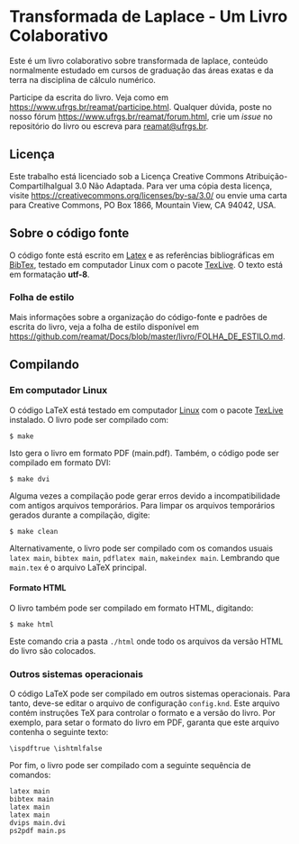 # Transformada de Laplace - Um Livro Colaborativo

Este é um livro colaborativo sobre transformada de laplace, conteúdo normalmente estudado em cursos de graduação das áreas exatas e da terra na disciplina de cálculo numérico.

Participe da escrita do livro. Veja como em https://www.ufrgs.br/reamat/participe.html. Qualquer dúvida, poste no nosso fórum https://www.ufrgs.br/reamat/forum.html, crie um _issue_ no repositório do livro ou escreva para reamat@ufrgs.br.

## Licença

Este trabalho está licenciado sob a Licença Creative Commons Atribuição-CompartilhaIgual 3.0 Não Adaptada. Para ver uma cópia desta licença, visite <https://creativecommons.org/licenses/by-sa/3.0/> ou envie uma carta para Creative Commons, PO Box 1866, Mountain View, CA 94042, USA.

## Sobre o código fonte

O código fonte está escrito em [Latex](https://latex-project.org/) e as referências bibliográficas em [BibTex](http://www.bibtex.org/), testado em computador Linux com o pacote [TexLive](http://www.tug.org/texlive/). O texto está em formatação **utf-8**.

### Folha de estilo

Mais informações sobre a organização do código-fonte e padrões de escrita do livro, veja a folha de estilo disponível em https://github.com/reamat/Docs/blob/master/livro/FOLHA_DE_ESTILO.md.

## Compilando

### Em computador Linux

O código LaTeX está testado em computador [Linux](https://pt.wikipedia.org/wiki/Linux) com o pacote [TexLive](https://www.tug.org/texlive/) instalado. O livro pode ser compilado com:

    $ make

Isto gera o livro em formato PDF (main.pdf). Também, o código pode ser compilado em formato DVI:

    $ make dvi

Alguma vezes a compilação pode gerar erros devido a incompatibilidade com antigos arquivos temporários. Para limpar os arquivos temporários gerados durante a compilação, digite:

    $ make clean

Alternativamente, o livro pode ser compilado com os comandos usuais `latex main`, `bibtex main`, `pdflatex main`, `makeindex main`. Lembrando que `main.tex` é o arquivo LaTeX principal.

#### Formato HTML
O livro também pode ser compilado em formato HTML, digitando:

	$ make html

Este comando cria a pasta `./html` onde todo os arquivos da versão HTML do livro são colocados.

### Outros sistemas operacionais

O código LaTeX pode ser compilado em outros sistemas operacionais. Para tanto, deve-se editar o arquivo de configuração `config.knd`. Este arquivo contém instruções TeX para controlar o formato e a versão do livro. Por exemplo, para setar o formato do livro em PDF, garanta que este arquivo contenha o seguinte texto:

    \ispdftrue \ishtmlfalse

Por fim, o livro pode ser compilado com a seguinte sequência de comandos:

    latex main
    bibtex main
    latex main
    latex main
	dvips main.dvi
	ps2pdf main.ps
